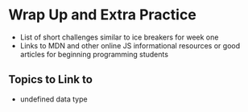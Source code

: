 # Wrap Up and Extra Practice

* List of short challenges similar to ice breakers for week one
* Links to MDN and other online JS informational resources or good articles for beginning programming students

## Topics to Link to
* undefined data type